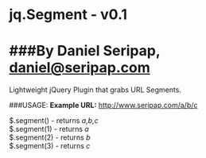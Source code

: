 jq.Segment - v0.1
=========
###By Daniel Seripap, daniel@seripap.com
=========
Lightweight jQuery Plugin that grabs URL Segments.

###USAGE:
**Example URL:** http://www.seripap.com/a/b/c

$.segment() - returns _a,b,c_  
$.segment(1) - returns _a_  
$.segment(2) - returns _b_  
$.segment(3) - returns _c_